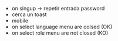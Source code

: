 - on singup -> repetir entrada password
- cerca un toast
- mobile
-   on select language menu are colsed (OK) 
-   on select role menu are not closed (KO)